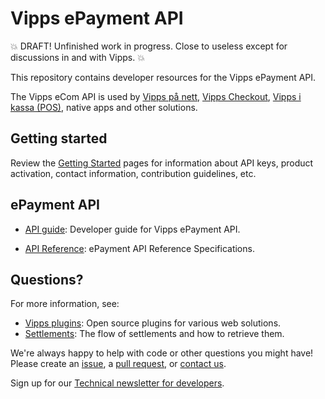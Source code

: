 <!-- START_METADATA
---
title: Introduction
sidebar_position: 1
---
END_METADATA -->

# Vipps ePayment API

💥 DRAFT! Unfinished work in progress. Close to useless except for discussions in and with Vipps. 💥

This repository contains developer resources for the Vipps ePayment API.

The Vipps eCom API is used by
[Vipps på nett](https://vipps.no/produkter-og-tjenester/bedrift/ta-betalt-paa-nett/ta-betalt-paa-nett/),
[Vipps Checkout](https://vipps.no/produkter-og-tjenester/bedrift/ta-betalt-paa-nett/vipps-checkout/),
[Vipps i kassa (POS)](https://vipps.no/produkter-og-tjenester/bedrift/ta-betalt-i-butikk/vipps-i-kassa/),
native apps and other solutions.

## Getting started

Review the [Getting Started](https://github.com/vippsas/vipps-developers/blob/master/vipps-getting-started.md) pages for information about API keys, product activation, contact information, contribution guidelines, etc.

## ePayment API

* [API guide](./getting_started/README.md): Developer guide for Vipps ePayment API.
<!--
* [Vipps ePayment API guide](vipps-epayment-api.md): Developer guide for Vipps ePayment API.
* [Vipps ePayment API Checklist](vipps-epayment-api-checklist.md): For direct and POS integrations.
-->
* [API Reference](https://vippsas.github.io/vipps-epayment-api/redoc.html): ePayment API Reference Specifications.

## Questions?

For more information, see:

* [Vipps plugins](https://github.com/vippsas/vipps-plugins): Open source plugins for various web solutions.
* [Settlements](https://github.com/vippsas/vipps-developers/tree/master/settlements): The flow of settlements and how to retrieve them.

<!-- * [Frequently Asked Questions](vipps-epayment-api-faq.md): Questions and answers. -->

We're always happy to help with code or other questions you might have!
Please create an [issue](https://github.com/vippsas/vipps-epayment-api/issues),
a [pull request](https://github.com/vippsas/vipps-epayment-api/pulls),
or [contact us](https://github.com/vippsas/vipps-developers/blob/master/contact.md).

Sign up for our [Technical newsletter for developers](https://github.com/vippsas/vipps-developers/tree/master/newsletters).

